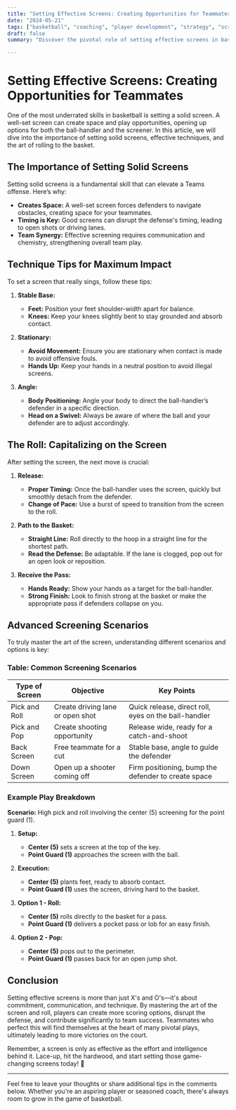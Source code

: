 ```yaml
---
title: "Setting Effective Screens: Creating Opportunities for Teammates"
date: "2024-05-21"
tags: ["basketball", "coaching", "player development", "strategy", "screens", "teamwork", "offense", "skills", "tips"]
draft: false
summary: "Discover the pivotal role of setting effective screens in basketball, learn the nuances of technique, and understand how to maximize offensive opportunities by rolling to the basket."

---
```


# Setting Effective Screens: Creating Opportunities for Teammates

One of the most underrated skills in basketball is setting a solid screen. A well-set screen can create space and play opportunities, opening up options for both the ball-handler and the screener. In this article, we will dive into the importance of setting solid screens, effective techniques, and the art of rolling to the basket.

## The Importance of Setting Solid Screens

Setting solid screens is a fundamental skill that can elevate a Teams offense. Here’s why:

- **Creates Space:** A well-set screen forces defenders to navigate obstacles, creating space for your teammates.
- **Timing is Key:** Good screens can disrupt the defense's timing, leading to open shots or driving lanes.
- **Team Synergy:** Effective screening requires communication and chemistry, strengthening overall team play.

## Technique Tips for Maximum Impact

To set a screen that really sings, follow these tips:

1. **Stable Base:**
   - **Feet:** Position your feet shoulder-width apart for balance.
   - **Knees:** Keep your knees slightly bent to stay grounded and absorb contact.

2. **Stationary:** 
   - **Avoid Movement:** Ensure you are stationary when contact is made to avoid offensive fouls.
   - **Hands Up:** Keep your hands in a neutral position to avoid illegal screens.

3. **Angle:**
   - **Body Positioning:** Angle your body to direct the ball-handler’s defender in a specific direction.
   - **Head on a Swivel:** Always be aware of where the ball and your defender are to adjust accordingly.

## The Roll: Capitalizing on the Screen

After setting the screen, the next move is crucial:

1. **Release:**
   - **Proper Timing:** Once the ball-handler uses the screen, quickly but smoothly detach from the defender.
   - **Change of Pace:** Use a burst of speed to transition from the screen to the roll.

2. **Path to the Basket:**
   - **Straight Line:** Roll directly to the hoop in a straight line for the shortest path.
   - **Read the Defense:** Be adaptable. If the lane is clogged, pop out for an open look or reposition.

3. **Receive the Pass:**
   - **Hands Ready:** Show your hands as a target for the ball-handler.
   - **Strong Finish:** Look to finish strong at the basket or make the appropriate pass if defenders collapse on you.

## Advanced Screening Scenarios

To truly master the art of the screen, understanding different scenarios and options is key:

### Table: Common Screening Scenarios

| Type of Screen       | Objective                          | Key Points                                            |
|----------------------|-------------------------------------|-------------------------------------------------------|
| Pick and Roll        | Create driving lane or open shot   | Quick release, direct roll, eyes on the ball-handler  |
| Pick and Pop         | Create shooting opportunity        | Release wide, ready for a catch-and-shoot             |
| Back Screen          | Free teammate for a cut            | Stable base, angle to guide the defender             |
| Down Screen          | Open up a shooter coming off       | Firm positioning, bump the defender to create space  |

### Example Play Breakdown

**Scenario:** High pick and roll involving the center (5) screening for the point guard (1).

1. **Setup:**
   - **Center (5)** sets a screen at the top of the key.
   - **Point Guard (1)** approaches the screen with the ball.

2. **Execution:**
   - **Center (5)** plants feet, ready to absorb contact.
   - **Point Guard (1)** uses the screen, driving hard to the basket.

3. **Option 1 - Roll:**
   - **Center (5)** rolls directly to the basket for a pass.
   - **Point Guard (1)** delivers a pocket pass or lob for an easy finish.

4. **Option 2 - Pop:**
   - **Center (5)** pops out to the perimeter.
   - **Point Guard (1)** passes back for an open jump shot.

## Conclusion

Setting effective screens is more than just X's and O's—it's about commitment, communication, and technique. By mastering the art of the screen and roll, players can create more scoring options, disrupt the defense, and contribute significantly to team success. Teammates who perfect this will find themselves at the heart of many pivotal plays, ultimately leading to more victories on the court.

Remember, a screen is only as effective as the effort and intelligence behind it. Lace-up, hit the hardwood, and start setting those game-changing screens today! 🏀

---

Feel free to leave your thoughts or share additional tips in the comments below. Whether you're an aspiring player or seasoned coach, there's always room to grow in the game of basketball.